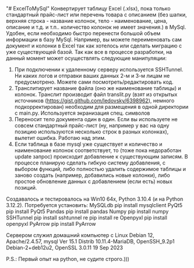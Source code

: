 "# ExcelToMySql" 
Конвертирует таблицу Excel (.xlsx), пока только стандартный прайс-лист или перечень товара с описанием (без шапки, верхняя строка - название колонок, тело - наименование, цена, описание и т.д. и т.п.. количество колонок не имеет значения.) в MySql. Удобен, если необходимо быстро перенести большой объем информации в базу MySql. Например, вы можете переименовать сам документ и колонки в Excel так как хотелось или сделать миграцию с уже существующей базой. 
Так как все в процессе разработки, на данный момент может осуществлять следующие манипуляции:
1) При подключении к удаленному серверу используется SSHTunnel. Ни каких логов и отправки ваших данных 2-м и 3-м лицам не предусмотрено. Можете сами посмотреть/редактировать код.
2) Транслитирует название файла (оно же наименование таблицы) и колонок. Транслит производит файл translit.py (взят из открытых источников (https://gist.github.com/ledovsky/6398962), немного подкорректирован) необходим для размещения в одной директории с main.py. Используется экранизация спец. символов
3) Переносит тело документа один в один. Если вы используете не совсем стандартный прайс-лист (ну, например у вас на одну позицию используются несколько строк в разных колонках), вылетит ошибка. Работаю над этим.
4) Если таблица в базе mysql уже существует и количество и наименование колонок соответствует, то (тоже пока недоработан update запрос) происходит добавление к существующим записям. В процессе планирую сделать гибкую систему добавления, с выбором функций, либо полностью удалить содержимое таблицы и заново создать (например, добавились новые колонки), либо простое обновление данных с добавлением (если есть) новых позиций.

Создавалось и тестировалось на Win10 64x, Python 3.10.4 (и на Python 3.12.2).
Потребуется установить:
MySQLdb
 pip install mysqlclient
PyQt5
 pip install PyQt5 
Pandas
 pip install pandas 
Numpy
 pip install numpy
SSHTunnel
 pip install sshtunnel
re
 pip install re 
Openpyxl
 pip install openpyxl
PyArrow
 pip install PyArrow

Сервером служил домашний компьютер с Linux Debian 12, Apache/2.4.57, mysql Ver 15.1 Distrib 10.11.4-MariaDB, OpenSSH_9.2p1 Debian-2+deb12u2, OpenSSL 3.0.11 19 Sep 2023

P.S.: Первый опыт на python, не судите строго.)))
